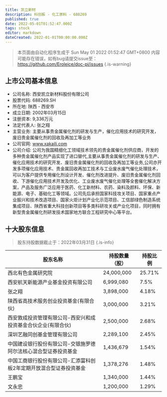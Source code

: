 ```yaml
---
title: 凯立新材
description: 科创板 - 化工原料 - 688269
published: true
date: 2022-05-01T01:52:47.000Z
tags: stock
editor: markdown
dateCreated: 2022-01-01T00:00:00.000Z
---
```


> 本页面由自动化程序生成于 Sun May 01 2022 01:52:47 GMT+0800
> 内容可能存在错误，如有bug请提交issue至：https://github.com/Eroleice/doc-pi/issues
{.is-warning}

## 上市公司基本信息
- 公司名称: 西安凯立新材料股份有限公司
- 股票代码: 688269.SH
- 所在地: 陕西 - 西安市
- 成立日期: 2002年03月15日
- 注册资本: 9,336万元
- 法定代表人: 张之翔
- 主营业务: 主要从事贵金属催化剂的研发与生产，催化应用技术的研究开发，废旧贵金属催化剂的回收及再加工等业务
- 公司官网: www.xakaili.com
- 公司介绍: 公司为我国精细化工领域技术领先的贵金属催化剂供应商，开发的多种贵金属催化剂产品实现了进口替代,主要从事贵金属催化剂的研发与生产、催化应用技术的研究开发、废旧贵金属催化剂的回收及再加工等业务,公司亦开发多项催化应用技术、贵金属回收再加工技术与工业废水废气催化处理技术，可以为客户提供专用催化剂设计开发、催化剂改进提升、废旧贵金属催化剂回收、下游催化应用技术开发及优化、工业废水废气催化处理等全套催化解决方案，产品及服务广泛应用于医药、化工新材料、农药、染料及颜料、环保、新能源、电子、基础化工等领域。公司先后承担国家科技攻关项目、国家重点产业振兴和技术改造项目、国家火炬计划产业化示范项目、工信部绿色制造系统集成项目、陕西省重大科技创新项目等多类科研攻关或产业化项目，同时拥有新型贵金属催化剂研发技术国家地方联合工程研究中心等平台。


## 十大股东信息
> 股东持股数据截止于：2022年03月31日
{.is-info}

| 股东名称 | 持股数量（股） | 持股比例 |
| --- | --- | --- |
| 西北有色金属研究院 | 24,000,000 | 25.71% |
| 西安航天新能源产业基金投资有限公司 | 6,999,080 | 7.5% |
| 张之翔 | 3,898,000 | 4.18% |
| 陕西省高技术服务创业投资基金(有限合伙) | 3,000,000 | 3.21% |
| 西安敦成投资管理有限公司-西安兴和成投资基金合伙企业(有限合伙) | 2,500,000 | 2.68% |
| 深圳艺融同创基金管理有限公司 | 2,289,100 | 2.45% |
| 中国建设银行股份有限公司-交银施罗德阿尔法核心混合型证券投资基金 | 1,436,679 | 1.54% |
| 中国工商银行股份有限公司-汇添富科创板2年定期开放混合型证券投资基金 | 1,378,276 | 1.48% |
| 王鹏宝 | 1,340,000 | 1.44% |
| 文永忠 | 1,200,000 | 1.29% |





